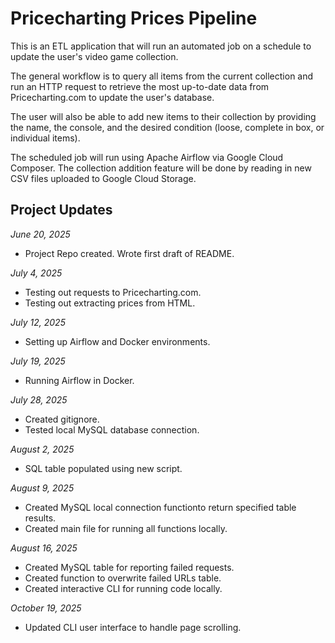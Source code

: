 # Pricecharting Prices Pipeline

This is an ETL application that will run an automated job on a schedule to update the user's video game collection.

The general workflow is to query all items from the current collection and run an HTTP request to retrieve
the most up-to-date data from Pricecharting.com to update the user's database.

The user will also be able to add new items to their collection by providing the name, the console, and the
desired condition (loose, complete in box, or individual items).

The scheduled job will run using Apache Airflow via Google Cloud Composer. The collection addition feature 
will be done by reading in new CSV files uploaded to Google Cloud Storage.

## Project Updates

*June 20, 2025*
- Project Repo created. Wrote first draft of README.

*July 4, 2025*
- Testing out requests to Pricecharting.com.
- Testing out extracting prices from HTML.

*July 12, 2025*
- Setting up Airflow and Docker environments.

*July 19, 2025*
- Running Airflow in Docker.

*July 28, 2025*
- Created gitignore.
- Tested local MySQL database connection.

*August 2, 2025*
- SQL table populated using new script.

*August 9, 2025*
- Created MySQL local connection functionto return specified table results.
- Created main file for running all functions locally.

*August 16, 2025*
- Created MySQL table for reporting failed requests.
- Created function to overwrite failed URLs table.
- Created interactive CLI for running code locally.

*October 19, 2025*
- Updated CLI user interface to handle page scrolling.
